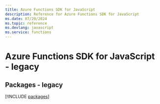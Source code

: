 ```yaml
---
title: Azure Functions SDK for JavaScript
description: Reference for Azure Functions SDK for JavaScript
ms.date: 07/29/2024
ms.topic: reference
ms.devlang: javascript
ms.service: functions
---
```

# Azure Functions SDK for JavaScript - legacy
## Packages - legacy
[!INCLUDE [packages](functions-index.md)]